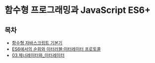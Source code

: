 # 함수형 프로그래밍과 JavaScript ES6+

## 목차
 - [함수형 자바스크립트 기본기](https://github.com/JsFunctionalProgramming/FF-ES6/tree/master/01.%ED%95%A8%EC%88%98%ED%98%95_%EC%9E%90%EB%B0%94%EC%8A%A4%ED%81%AC%EB%A6%BD%ED%8A%B8_%EA%B8%B0%EB%B3%B8%EA%B8%B0) 
 - [ES6에서의 순회와 이터러블:이터레이터 프로토콜](https://github.com/JsFunctionalProgramming/FF-ES6/blob/master/02.ES6%EC%97%90%EC%84%9C%EC%9D%98_%EC%88%9C%ED%9A%8C%EC%99%80_%EC%9D%B4%ED%84%B0%EB%9F%AC%EB%B8%94:%EC%9D%B4%ED%84%B0%EB%A0%88%EC%9D%B4%ED%84%B0_%ED%94%84%EB%A1%9C%ED%86%A0%EC%BD%9C/README.md)
 - [03.제너레이터와_이터레이터](https://github.com/JsFunctionalProgramming/FF-ES6/blob/master/03.제너레이터와_이터레이터/README.md)